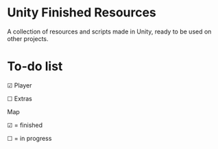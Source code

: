 Unity Finished Resources
====

A collection of resources and scripts made in Unity, ready to be used on other projects.


To-do list
==========

&#x2611; Player

&#9744; Extras



Map

&#x2611; = finished

&#9744; = in progress
